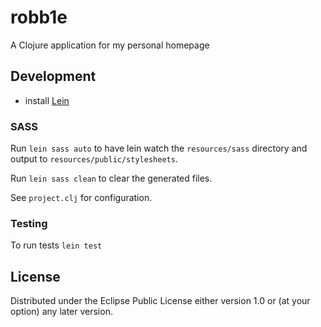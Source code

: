 # robb1e

A Clojure application for my personal homepage

## Development

- install [Lein](http://leiningen.org)

### SASS

Run `lein sass auto` to have lein watch the `resources/sass` directory and output to `resources/public/stylesheets`.

Run `lein sass clean` to clear the generated files.

See `project.clj` for configuration.

### Testing

To run tests `lein test`

## License

Distributed under the Eclipse Public License either version 1.0 or (at
your option) any later version.
